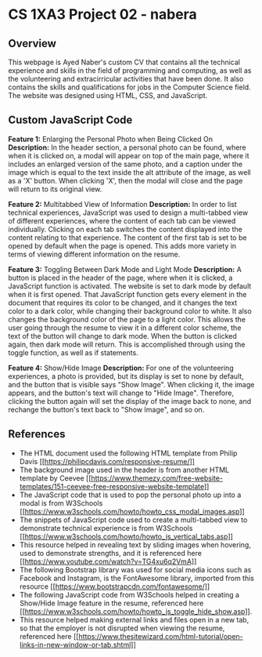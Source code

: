 # CS 1XA3 Project 02 - nabera

## Overview
This webpage is Ayed Naber's custom CV that contains all the technical experience and skills in the field of programming and computing, as well as the volunteering and extracirricular activities that have been done. It also contains the skills and qualifications for jobs in the Computer Science field. The website was designed using HTML, CSS, and JavaScript.

## Custom JavaScript Code

**Feature 1:** Enlarging the Personal Photo when Being Clicked On
**Description:** In the header section, a personal photo can be found, where when it is clicked on, a modal will appear on top of the main page, where it includes an enlarged version of the same photo, and a caption under the image which is equal to the text inside the alt attribute of the image, as well as a 'X' button. When clicking 'X', then the modal will close and the page will return to its original view.

**Feature 2:** Multitabbed View of Information
**Description:** In order to list technical experiences, JavaScript was used to design a multi-tabbed view of different experiences, where the content of each tab can be viewed individually. Clicking on each tab switches the content displayed into the content relating to that experience. The content of the first tab is set to be opened by default when the page is opened. This adds more variety in terms of viewing different information on the resume.

**Feature 3:** Toggling Between Dark Mode and Light Mode
**Description:** A button is placed in the header of the page, where when it is clicked, a JavaScript function is activated. The website is set to dark mode by default when it is first opened. That JavaScript function gets every element in the document that requires its color to be changed, and it changes the text color to a dark color, while changing their background color to white. It also changes the background color of the page to a light color. This allows the user going through the resume to view it in a different color scheme, the text of the button will change to dark mode. When the button is clicked again, then dark mode will return. This is accomplished through using the toggle function, as well as if statements.

**Feature 4:** Show/Hide Image
**Description:** For one of the volunteering experiences, a photo is provided, but its display is set to none by default, and the button that is visible says "Show Image". When clicking it, the image appears, and the button's text will change to "Hide Image". Therefore, clicking the button again will set the display of the image back to none, and rechange the button's text back to "Show Image", and so on.



## References
- The HTML document used the following HTML template from Philip Davis
[[https://philipcdavis.com/responsive-resume/]]
- The background image used in the header is from another HTML template by Ceevee [[https://www.themezy.com/free-website-templates/151-ceevee-free-responsive-website-template]]
- The JavaScript code that is used to pop the personal photo up into a modal is from W3Schools [[https://www.w3schools.com/howto/howto_css_modal_images.asp]]
- The snippets of JavaScript code used to create a multi-tabbed view to demonstrate technical experience is from W3Schools [[https://www.w3schools.com/howto/howto_js_vertical_tabs.asp]]
- This resource helped in revealing text by sliding images when hovering, used to demonstrate strengths, and it is referenced here [[https://www.youtube.com/watch?v=TG4xu6q2VmA]]
- The following Bootstrap library was used for social media icons such as Facebook and Instagram, is the FontAwesome library, imported from this resource [[https://www.bootstrapcdn.com/fontawesome/]]
- The following JavaScript code from W3Schools helped in creating a Show/Hide Image feature in the resume, referenced here [[https://www.w3schools.com/howto/howto_js_toggle_hide_show.asp]].
- This resource helped making external links and files open in a new tab, so that the employer is not disrupted when viewing the resume, referenced here [[https://www.thesitewizard.com/html-tutorial/open-links-in-new-window-or-tab.shtml]]


 

